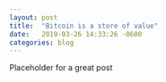 ```yaml
---
layout: post
title:  "Bitcoin is a store of value"
date:   2019-03-26 14:33:26 -0600
categories: blog
---
```


Placeholder for a great post

[jekyll-docs]: https://jekyllrb.com/docs/home
[jekyll-gh]:   https://github.com/jekyll/jekyll
[jekyll-talk]: https://talk.jekyllrb.com/
